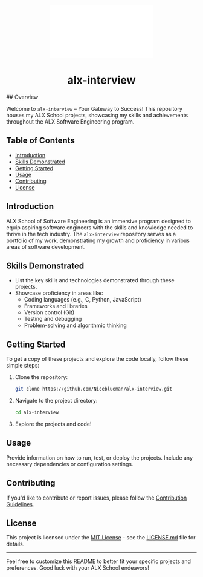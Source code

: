 
<center>

![ALX Logo](alx_logo.svg)
# alx-interview

</center>
## Overview

Welcome to `alx-interview` – Your Gateway to Success! This repository houses my ALX School projects, showcasing my skills and achievements throughout the ALX Software Engineering program.

## Table of Contents

- [Introduction](#introduction)
- [Skills Demonstrated](#skills-demonstrated)
- [Getting Started](#getting-started)
- [Usage](#usage)
- [Contributing](#contributing)
- [License](#license)

## Introduction

ALX School of Software Engineering is an immersive program designed to equip aspiring software engineers with the skills and knowledge needed to thrive in the tech industry. The `alx-interview` repository serves as a portfolio of my work, demonstrating my growth and proficiency in various areas of software development.

## Skills Demonstrated

- List the key skills and technologies demonstrated through these projects.
- Showcase proficiency in areas like:
  - Coding languages (e.g., C, Python, JavaScript)
  - Frameworks and libraries
  - Version control (Git)
  - Testing and debugging
  - Problem-solving and algorithmic thinking

## Getting Started

To get a copy of these projects and explore the code locally, follow these simple steps:

1. Clone the repository:

    ```bash
    git clone https://github.com/Niceblueman/alx-interview.git
    ```

2. Navigate to the project directory:

    ```bash
    cd alx-interview
    ```

3. Explore the projects and code!

## Usage

Provide information on how to run, test, or deploy the projects. Include any necessary dependencies or configuration settings.

## Contributing

If you'd like to contribute or report issues, please follow the [Contribution Guidelines](CONTRIBUTING.md).

## License

This project is licensed under the [MIT License](LICENSE.md) - see the [LICENSE.md](LICENSE.md) file for details.

---

Feel free to customize this README to better fit your specific projects and preferences. Good luck with your ALX School endeavors!
